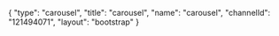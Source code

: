 {
    "type": "carousel",
    "title": "carousel",
    "name": "carousel",
    "channelId": "121494071",
    "layout": "bootstrap"
}